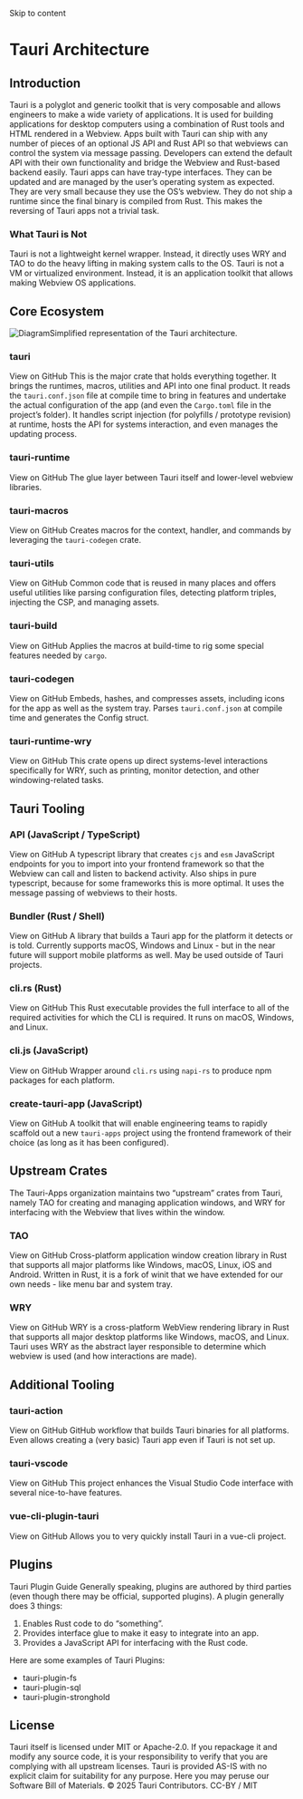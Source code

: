 Skip to content
# Tauri Architecture
## Introduction
Tauri is a polyglot and generic toolkit that is very composable and allows engineers to make a wide variety of applications. It is used for building applications for desktop computers using a combination of Rust tools and HTML rendered in a Webview. Apps built with Tauri can ship with any number of pieces of an optional JS API and Rust API so that webviews can control the system via message passing. Developers can extend the default API with their own functionality and bridge the Webview and Rust-based backend easily.
Tauri apps can have tray-type interfaces. They can be updated and are managed by the user’s operating system as expected. They are very small because they use the OS’s webview. They do not ship a runtime since the final binary is compiled from Rust. This makes the reversing of Tauri apps not a trivial task.
### What Tauri is Not
Tauri is not a lightweight kernel wrapper. Instead, it directly uses WRY and TAO to do the heavy lifting in making system calls to the OS.
Tauri is not a VM or virtualized environment. Instead, it is an application toolkit that allows making Webview OS applications.
## Core Ecosystem
![Diagram](https://v2.tauri.app/d2/docs/concept/architecture-0.svg)Simplified representation of the Tauri architecture.
### tauri
View on GitHub
This is the major crate that holds everything together. It brings the runtimes, macros, utilities and API into one final product. It reads the `tauri.conf.json` file at compile time to bring in features and undertake the actual configuration of the app (and even the `Cargo.toml` file in the project’s folder). It handles script injection (for polyfills / prototype revision) at runtime, hosts the API for systems interaction, and even manages the updating process.
### tauri-runtime
View on GitHub
The glue layer between Tauri itself and lower-level webview libraries.
### tauri-macros
View on GitHub
Creates macros for the context, handler, and commands by leveraging the `tauri-codegen` crate.
### tauri-utils
View on GitHub
Common code that is reused in many places and offers useful utilities like parsing configuration files, detecting platform triples, injecting the CSP, and managing assets.
### tauri-build
View on GitHub
Applies the macros at build-time to rig some special features needed by `cargo`.
### tauri-codegen
View on GitHub
Embeds, hashes, and compresses assets, including icons for the app as well as the system tray. Parses `tauri.conf.json` at compile time and generates the Config struct.
### tauri-runtime-wry
View on GitHub
This crate opens up direct systems-level interactions specifically for WRY, such as printing, monitor detection, and other windowing-related tasks.
## Tauri Tooling
### API (JavaScript / TypeScript)
View on GitHub
A typescript library that creates `cjs` and `esm` JavaScript endpoints for you to import into your frontend framework so that the Webview can call and listen to backend activity. Also ships in pure typescript, because for some frameworks this is more optimal. It uses the message passing of webviews to their hosts.
### Bundler (Rust / Shell)
View on GitHub
A library that builds a Tauri app for the platform it detects or is told. Currently supports macOS, Windows and Linux - but in the near future will support mobile platforms as well. May be used outside of Tauri projects.
### cli.rs (Rust)
View on GitHub
This Rust executable provides the full interface to all of the required activities for which the CLI is required. It runs on macOS, Windows, and Linux.
### cli.js (JavaScript)
View on GitHub
Wrapper around `cli.rs` using `napi-rs` to produce npm packages for each platform.
### create-tauri-app (JavaScript)
View on GitHub
A toolkit that will enable engineering teams to rapidly scaffold out a new `tauri-apps` project using the frontend framework of their choice (as long as it has been configured).
## Upstream Crates
The Tauri-Apps organization maintains two “upstream” crates from Tauri, namely TAO for creating and managing application windows, and WRY for interfacing with the Webview that lives within the window.
### TAO
View on GitHub
Cross-platform application window creation library in Rust that supports all major platforms like Windows, macOS, Linux, iOS and Android. Written in Rust, it is a fork of winit that we have extended for our own needs - like menu bar and system tray.
### WRY
View on GitHub
WRY is a cross-platform WebView rendering library in Rust that supports all major desktop platforms like Windows, macOS, and Linux. Tauri uses WRY as the abstract layer responsible to determine which webview is used (and how interactions are made).
## Additional Tooling
### tauri-action
View on GitHub
GitHub workflow that builds Tauri binaries for all platforms. Even allows creating a (very basic) Tauri app even if Tauri is not set up.
### tauri-vscode
View on GitHub
This project enhances the Visual Studio Code interface with several nice-to-have features.
### vue-cli-plugin-tauri
View on GitHub
Allows you to very quickly install Tauri in a vue-cli project.
## Plugins
Tauri Plugin Guide
Generally speaking, plugins are authored by third parties (even though there may be official, supported plugins). A plugin generally does 3 things:
  1. Enables Rust code to do “something”.
  2. Provides interface glue to make it easy to integrate into an app.
  3. Provides a JavaScript API for interfacing with the Rust code.


Here are some examples of Tauri Plugins:
  * tauri-plugin-fs
  * tauri-plugin-sql
  * tauri-plugin-stronghold


## License
Tauri itself is licensed under MIT or Apache-2.0. If you repackage it and modify any source code, it is your responsibility to verify that you are complying with all upstream licenses. Tauri is provided AS-IS with no explicit claim for suitability for any purpose.
Here you may peruse our Software Bill of Materials.
© 2025 Tauri Contributors. CC-BY / MIT
